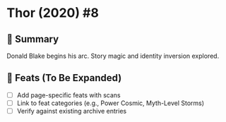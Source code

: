 # Thor (2020) #8

## 📖 Summary
Donald Blake begins his arc. Story magic and identity inversion explored.

## 🔹 Feats (To Be Expanded)
- [ ] Add page-specific feats with scans
- [ ] Link to feat categories (e.g., Power Cosmic, Myth-Level Storms)
- [ ] Verify against existing archive entries